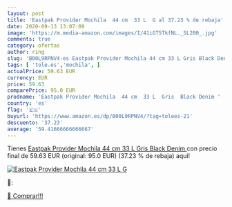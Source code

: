 ```yaml
---
layout: post
title: 'Eastpak Provider Mochila  44 cm  33 L  G al 37.23 % de rebaja'
date: 2020-09-13 13:07:09
image: 'https://m.media-amazon.com/images/I/41iGT5TkfNL._SL200_.jpg'
comments: true
category: ofertas
author: ring
slug: 'B00L9RPNV4-es Eastpak Provider Mochila 44 cm 33 L Gris Black Denim'
tags: [ 'tole.es','mochila', ]
actualPrice: 59.63 EUR
currency: EUR
price: 59.63
comparePrice: 95.0 EUR
prodname: 'Eastpak Provider Mochila  44 cm  33 L  Gris  Black Denim '
country: 'es'
flag: '🇪🇸'
buyurl: 'https://www.amazon.es/dp/B00L9RPNV4/?tag=tolees-21'
descuento: '37.23'
average: '59.41666666666667'
---
```


Tienes [Eastpak Provider Mochila  44 cm  33 L  Gris  Black Denim ](https://www.amazon.es/dp/B00L9RPNV4/?tag=tolees-21) con precio final de  59.63 EUR (original: 95.0 EUR) (37.23 %  de rebaja) aqui!

[![Eastpak Provider Mochila  44 cm  33 L  G](https://m.media-amazon.com/images/I/41iGT5TkfNL._SL200_.jpg)](https://www.amazon.es/dp/B00L9RPNV4/?tag=tolees-21)

🔎:


[🛒 Comprar!!!](https://www.amazon.es/dp/B00L9RPNV4/?tag=tolees-21)
